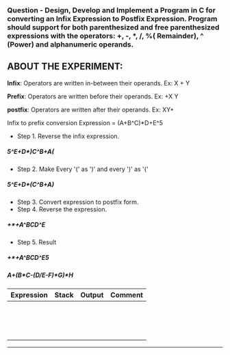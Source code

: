 ### Question - Design, Develop and Implement a Program in C for converting an Infix Expression to Postfix Expression. Program should support for both parenthesized and free parenthesized expressions with the operators: +, -, *, /, %( Remainder), ^ (Power) and alphanumeric operands.

## ABOUT THE EXPERIMENT:

**Infix**: Operators are written in-between their operands. Ex: X + Y 

**Prefix**: Operators are written before their operands. Ex: +X Y 

**postfix**: Operators are written after their operands. Ex: XY+

Infix to prefix conversion Expression = (A+B^C)*D+E^5 
- Step 1. Reverse the infix expression. 
 ##### 5^E+D*)C^B+A(
- Step 2. Make Every '(' as ')' and every ')' as '('
##### 5^E+D*(C^B+A)
- Step 3. Convert expression to postfix form.
- Step 4. Reverse the expression.
##### +*+A^BCD^E 
- Step 5. Result
##### +*+A^BCD^E5

##### A+(B*C-(D/E-F)*G)*H

| **Expression** | **Stack**  | **Output**  | **Comment**  |
|:----:|:----:|:----:|:----:|
|  |  |  |  |
|  |  |  |  |
|  |  |  |  |
|  |  |  |  |
|  |  |  |  |
|  |  |  |  |
|  |  |  |  |
|  |  |  |  |
|  |  |  |  |
|  |  |  |  |
|  |  |  |  |
|  |  |  |  |
|  |  |  |  |
|  |  |  |  |
|  |  |  |  |
 
 -----------------------------------------------------------------------------------------------------------------------------------------

